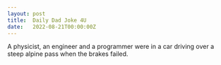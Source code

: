 ```yaml
---
layout: post
title:  Daily Dad Joke 4U
date:   2022-08-21T00:00:00Z
---
```

A physicist, an engineer and a programmer were in a car driving over a steep alpine pass when the brakes failed.
